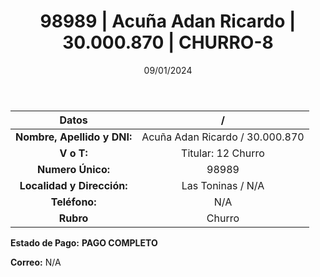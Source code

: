 ﻿---
title: 98989 | Acuña Adan Ricardo | 30.000.870 | CHURRO-8
date: 09/01/2024
draft: false
tags: ['las toninas', 'titular', 'churro']
---

|          **Datos**          |  /  |
|:---------------------------:|:---:|
| **Nombre, Apellido y DNI:** | Acuña Adan Ricardo / 30.000.870 |
|          **V o T:**         | Titular: 12 Churro |
|      **Numero Único:**      | 98989 |
|  **Localidad y Dirección:** | Las Toninas / N/A |
|        **Teléfono:**        | N/A |
|          **Rubro**          | Churro |

**Estado de Pago:** **PAGO COMPLETO**

**Correo:** N/A
